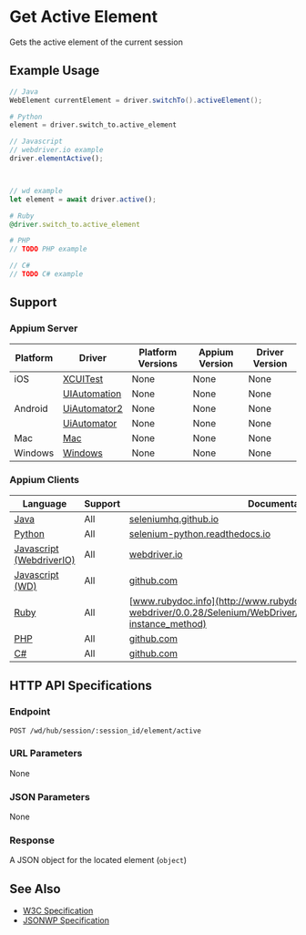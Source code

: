 # Get Active Element

Gets the active element of the current session
## Example Usage

```java
// Java
WebElement currentElement = driver.switchTo().activeElement();

```

```python
# Python
element = driver.switch_to.active_element

```

```javascript
// Javascript
// webdriver.io example
driver.elementActive();



// wd example
let element = await driver.active();

```

```ruby
# Ruby
@driver.switch_to.active_element

```

```php
# PHP
// TODO PHP example

```

```csharp
// C#
// TODO C# example

```



## Support

### Appium Server

|Platform|Driver|Platform Versions|Appium Version|Driver Version|
|--------|----------------|------|--------------|--------------|
| iOS | [XCUITest](/docs/en/drivers/ios-xcuitest.md) | None | None | None |
|  | [UIAutomation](/docs/en/drivers/ios-uiautomation.md) | None | None | None |
| Android | [UiAutomator2](/docs/en/drivers/android-uiautomator2.md) | None | None | None |
|  | [UiAutomator](/docs/en/drivers/android-uiautomator.md) | None | None | None |
| Mac | [Mac](/docs/en/drivers/mac.md) | None | None | None |
| Windows | [Windows](/docs/en/drivers/windows.md) | None | None | None |

### Appium Clients

|Language|Support|Documentation|
|--------|-------|-------------|
|[Java](https://github.com/appium/java-client/releases/latest)| All |  [seleniumhq.github.io](https://seleniumhq.github.io/selenium/docs/api/java/org/openqa/selenium/WebDriver.TargetLocator.html#activeElement--)  |
|[Python](https://github.com/appium/python-client/releases/latest)| All |  [selenium-python.readthedocs.io](http://selenium-python.readthedocs.io/api.html?highlight=active_element#selenium.webdriver.remote.webdriver.WebDriver.switch_to_active_element)  |
|[Javascript (WebdriverIO)](http://webdriver.io/index.html)| All |  [webdriver.io](http://webdriver.io/api/protocol/elementActive.html)  |
|[Javascript (WD)](https://github.com/admc/wd/releases/latest)| All |  [github.com](https://github.com/admc/wd/blob/master/lib/commands.js#L1934)  |
|[Ruby](https://github.com/appium/ruby_lib/releases/latest)| All |  [www.rubydoc.info](http://www.rubydoc.info/gems/selenium-webdriver/0.0.28/Selenium/WebDriver/TargetLocator#active_element-instance_method)  |
|[PHP](https://github.com/appium/php-client/releases/latest)| All |  [github.com](https://github.com/appium/php-client/)  |
|[C#](https://github.com/appium/appium-dotnet-driver/releases/latest)| All |  [github.com](https://github.com/appium/appium-dotnet-driver/)  |

## HTTP API Specifications

### Endpoint

`POST /wd/hub/session/:session_id/element/active`

### URL Parameters

None

### JSON Parameters

None

### Response

A JSON object for the located element (`object`)

## See Also

* [W3C Specification](https://www.w3.org/TR/webdriver/#get-active-element)
* [JSONWP Specification](https://github.com/SeleniumHQ/selenium/wiki/JsonWireProtocol#sessionsessionidelementactive)
